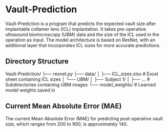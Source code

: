 # Vault-Prediction

Vault-Prediction is a program that predicts the expected vault size after implantable collamer lens (ICL) implantation. It takes pre-operative ultrasound biomicroscopy (UBM) data and the size of the ICL used in the operation as input. The model architecture is based on ResNet, with an additional layer that incorporates ICL sizes for more accurate predictions.

## Directory Structure
Vault-Prediction/
├── resnet.py
├── data/
│   ├── ICL_sizes.xlsx  # Excel sheet containing ICL sizes
│   └── UBM/
│       ├── Subject 1/
│       ├── ...         # Subdirectories containing UBM images
└── model_weights/      # Learned model weights saved in

## Current Mean Absolute Error (MAE)

The current Mean Absolute Error (MAE) for predicting post-operative vault size, which ranges from 200 to 900, is approximately 140.
